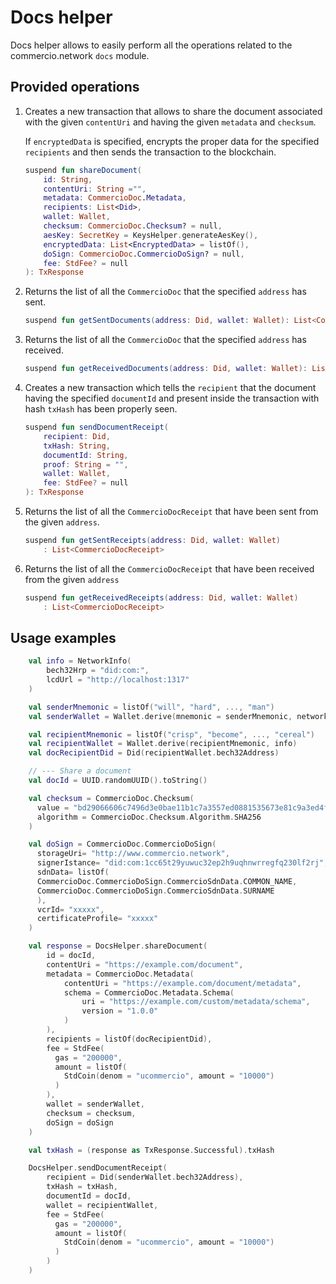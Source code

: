 # Docs helper

Docs helper allows to easily perform all the operations related to the commercio.network `docs` module.

## Provided operations

1. Creates a new transaction that allows to share the document associated with the given `contentUri` and having the given `metadata` and `checksum`.

   If `encryptedData` is specified, encrypts the proper data for the specified `recipients` and then sends the transaction to the blockchain.

    ```kotlin
    suspend fun shareDocument(
        id: String,
        contentUri: String ="",
        metadata: CommercioDoc.Metadata,
        recipients: List<Did>,
        wallet: Wallet,
        checksum: CommercioDoc.Checksum? = null,
        aesKey: SecretKey = KeysHelper.generateAesKey(),
        encryptedData: List<EncryptedData> = listOf(),
        doSign: CommercioDoc.CommercioDoSign? = null,
        fee: StdFee? = null
    ): TxResponse
    ```

2. Returns the list of all the `CommercioDoc` that the specified `address` has sent.

    ```kotlin
    suspend fun getSentDocuments(address: Did, wallet: Wallet): List<CommercioDoc>
    ```

3. Returns the list of all the `CommercioDoc` that the specified `address` has received.

    ```kotlin
    suspend fun getReceivedDocuments(address: Did, wallet: Wallet): List<CommercioDoc>
    ```

4. Creates a new transaction which tells the `recipient` that the document having the specified `documentId` and
   present inside the transaction with hash `txHash` has been properly seen.

    ```kotlin
    suspend fun sendDocumentReceipt(
        recipient: Did,
        txHash: String,
        documentId: String,
        proof: String = "",
        wallet: Wallet,
        fee: StdFee? = null
    ): TxResponse
    ```

5. Returns the list of all the `CommercioDocReceipt` that have been sent from the given `address`.

    ```kotlin
    suspend fun getSentReceipts(address: Did, wallet: Wallet)
        : List<CommercioDocReceipt>
    ```

6. Returns the list of all the `CommercioDocReceipt` that have been received from the given `address`

    ```kotlin
    suspend fun getReceivedReceipts(address: Did, wallet: Wallet)
        : List<CommercioDocReceipt>
    ```

## Usage examples

```kotlin
    val info = NetworkInfo(
        bech32Hrp = "did:com:",
        lcdUrl = "http://localhost:1317"
    )

    val senderMnemonic = listOf("will", "hard", ..., "man")
    val senderWallet = Wallet.derive(mnemonic = senderMnemonic, networkInfo = info)

    val recipientMnemonic = listOf("crisp", "become", ..., "cereal")
    val recipientWallet = Wallet.derive(recipientMnemonic, info)
    val docRecipientDid = Did(recipientWallet.bech32Address)

    // --- Share a document
    val docId = UUID.randomUUID().toString()

    val checksum = CommercioDoc.Checksum(
      value = "bd29066606c7496d3e0bae11b1c7a3557ed0881535673e81c9a3ed4f",
      algorithm = CommercioDoc.Checksum.Algorithm.SHA256
    )

    val doSign = CommercioDoc.CommercioDoSign(
      storageUri= "http://www.commercio.network",
      signerIstance= "did:com:1cc65t29yuwuc32ep2h9uqhnwrregfq230lf2rj",
      sdnData= listOf(
      CommercioDoc.CommercioDoSign.CommercioSdnData.COMMON_NAME,
      CommercioDoc.CommercioDoSign.CommercioSdnData.SURNAME
      ),
      vcrId= "xxxxx",
      certificateProfile= "xxxxx"
    )

    val response = DocsHelper.shareDocument(
        id = docId,
        contentUri = "https://example.com/document",
        metadata = CommercioDoc.Metadata(
            contentUri = "https://example.com/document/metadata",
            schema = CommercioDoc.Metadata.Schema(
                uri = "https://example.com/custom/metadata/schema",
                version = "1.0.0"
            )
        ),
        recipients = listOf(docRecipientDid),
        fee = StdFee(
          gas = "200000",
          amount = listOf(
            StdCoin(denom = "ucommercio", amount = "10000")
          )
        ),
        wallet = senderWallet,
        checksum = checksum,
        doSign = doSign
    )

    val txHash = (response as TxResponse.Successful).txHash

    DocsHelper.sendDocumentReceipt(
        recipient = Did(senderWallet.bech32Address),
        txHash = txHash,
        documentId = docId,
        wallet = recipientWallet,
        fee = StdFee(
          gas = "200000",
          amount = listOf(
            StdCoin(denom = "ucommercio", amount = "10000")
          )
        )
    )
```
